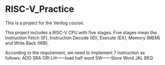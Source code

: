# RISC-V_Practice

This is a project for the Verilog course.

This project includes a RISC-V CPU with five stages. Five stages mean the Instruction Fetch (IF), Instruction Decode (ID), 
Execute (EX), Memory (MEM) and Write Back (WB).

According to the requirement, we need to implement 7 instruction as follows:
ADD
SRA
ORI
LH——load half word
SW——Store Word
JAL
BEQ
